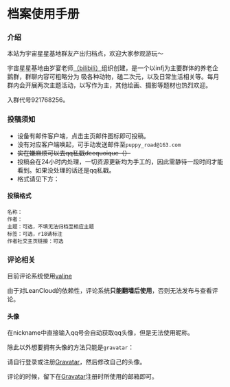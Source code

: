 # 档案使用手册

### 介绍
本站为宇宙星星基地群友产出归档点，欢迎大家参观游玩～

宇宙星星基地由岁宴老师[（bilibili）](https://space.bilibili.com/667536547?spm_id_from=333.337.0.0)组织创建，是一个以infj为主要群体的养老企鹅群，群聊内容可粗略分为 吸各种动物，磕二次元，以及日常生活相关等。每月群内会开展两次主题活动，以写作为主，其他绘画、摄影等题材也热烈欢迎。

入群代号921768256。

### 投稿须知
- 设备有邮件客户端，点击主页邮件图标即可投稿。
- 没有对应客户端唤起，可手动发送邮件至`puppy_road@163.com`
- ~~实在嫌麻烦可以去qq私戳deequoique（）~~
- 投稿会在24小时内处理，一切资源更新均为手工的，因此需静待一段时间才能看到。如果没处理的话还是qq私戳。
- 格式请见下方：
#### 投稿格式
```
名称：
作者：
主题：可选，不填无法归档至相应主题
标签：可选，r18请标注
作者社交主页链接：可选
```

### 评论相关

目前评论系统使用[valine](https://valine.js.org/)

由于对LeanCloud的依赖性，评论系统**只能翻墙后使用**，否则无法发布与查看评论。
#### 头像

在nickname中直接输入qq号会自动获取qq头像，但是无法使用昵称。

除此以外想要拥有头像的方法只能是`gravatar`：

请自行登录或注册[Gravatar](http://cn.gravatar.com/)，然后修改自己的头像。

评论的时候，留下在[Gravatar](http://cn.gravatar.com/)注册时所使用的邮箱即可。
